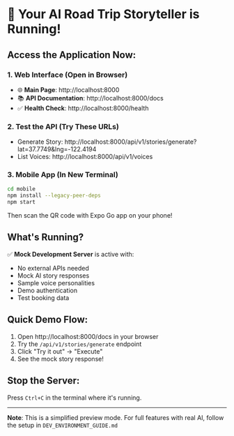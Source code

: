 # 🎉 Your AI Road Trip Storyteller is Running!

## Access the Application Now:

### 1. **Web Interface** (Open in Browser)
   - 🌐 **Main Page**: http://localhost:8000
   - 📚 **API Documentation**: http://localhost:8000/docs
   - ✅ **Health Check**: http://localhost:8000/health

### 2. **Test the API** (Try These URLs)
   - Generate Story: http://localhost:8000/api/v1/stories/generate?lat=37.7749&lng=-122.4194
   - List Voices: http://localhost:8000/api/v1/voices

### 3. **Mobile App** (In New Terminal)
   ```bash
   cd mobile
   npm install --legacy-peer-deps
   npm start
   ```
   Then scan the QR code with Expo Go app on your phone!

## What's Running?

✅ **Mock Development Server** is active with:
- No external APIs needed
- Mock AI story responses  
- Sample voice personalities
- Demo authentication
- Test booking data

## Quick Demo Flow:

1. Open http://localhost:8000/docs in your browser
2. Try the `/api/v1/stories/generate` endpoint
3. Click "Try it out" → "Execute"
4. See the mock story response!

## Stop the Server:
Press `Ctrl+C` in the terminal where it's running.

---
**Note**: This is a simplified preview mode. For full features with real AI, follow the setup in `DEV_ENVIRONMENT_GUIDE.md`